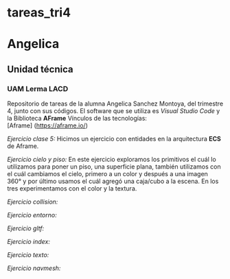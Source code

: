 # tareas_tri4
# Angelica
## Unidad técnica
### UAM Lerma LACD
Repositorio de tareas de la alumna Angelica Sanchez Montoya, del trimestre 4, junto con sus códigos. El software que se utiliza es *Visual Studio Code* y la Biblioteca **AFrame**
Vínculos de las tecnologías:  
[Aframe] (https://aframe.io/)  

*Ejercicio clase 5:* Hicimos un ejercicio con entidades en la arquitectura **ECS** de Aframe.

*Ejercicio cielo y piso:* En este ejercicio exploramos los primitivos <!--a-plane--> el cuál lo utilizamos para poner un piso, una superficie plana, también utilizamos <!--a-sky--> con el cuál cambiamos el cielo, primero a un color y después a una imagen 360° y por último usamos <!--a-box--> el cuál agregó una caja/cubo a la escena. En los tres experimentamos con el color y la textura. 

*Ejercicio collision:*

*Ejercicio entorno:*

*Ejercicio gltf:*

*Ejercicio index:*

*Ejercicio texto:*

*Ejercicio navmesh:* 

